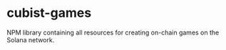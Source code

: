 # cubist-games
NPM library containing all resources for creating on-chain games on the Solana network.

